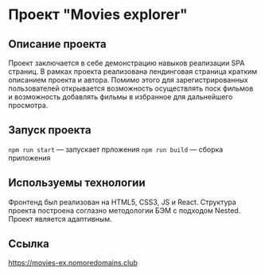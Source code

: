 # Проект "Movies explorer"

## Описание проекта

Проект заключается в себе демонстрацию навыков реализации SPA страниц. В рамках проекта реализована лендинговая страница кратким описанием проекта и автора. Помимо этого для зарегистрированных пользователей открывается возможность осуществлять поск фильмов и возможность добавлять фильмы в избранное для дальнейшего просмотра.

## Запуск проекта

`npm run start` — запускает прложения
`npm run build` — сборка приложения


## Используемы технологии

Фронтенд был реализован на HTML5, CSS3, JS и React. Структура проекта построена соглазно методологии БЭМ с подходом Nested.
Проект является адаптивным.

## Ссылка

https://movies-ex.nomoredomains.club
